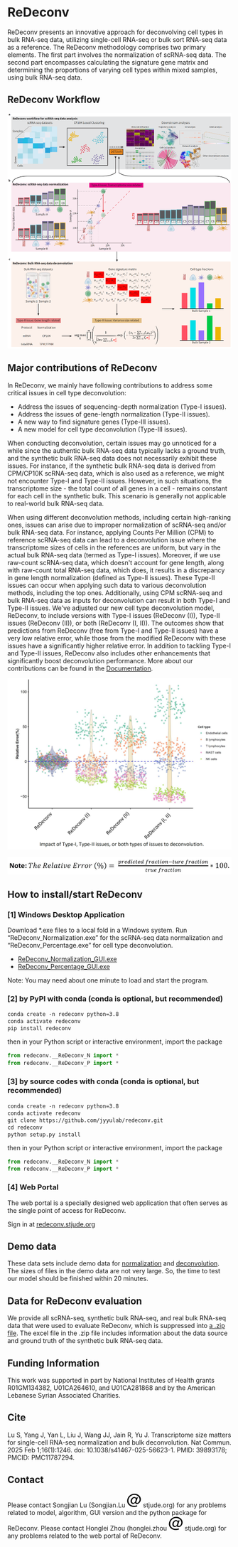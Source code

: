 # ReDeconv

ReDeconv presents an innovative approach for deconvolving cell types in bulk RNA-seq data, utilizing single-cell RNA-seq or bulk sort RNA-seq data as a reference. The ReDeconv methodology comprises two primary elements. The first part involves the normalization of scRNA-seq data. The second part encompasses calculating the signature gene matrix and determining the proportions of varying cell types within mixed samples, using bulk RNA-seq data.

## ReDeconv Workflow

![Figure 1](https://raw.githubusercontent.com/jyyulab/redeconv/refs/heads/master/assets/image020.png)

## Major contributions of ReDeconv

In ReDeconv, we mainly have following contributions to address some critical issues in cell type deconvolution:

* Address the issues of sequencing-depth normalization (Type-I issues).
* Address the issues of gene-length normalization (Type-II issues).
* A new way to find signature genes (Type-III issues).
* A new model for cell type deconvolution (Type-III issues).

When conducting deconvolution, certain issues may go unnoticed for a while since the authentic bulk RNA-seq data typically lacks a ground truth, and the synthetic bulk RNA-seq data does not necessarily exhibit these issues. For instance, if the synthetic bulk RNA-seq data is derived from CPM/CP10K scRNA-seq data, which is also used as a reference, we might not encounter Type-I and Type-II issues. However, in such situations, the transcriptome size - the total count of all genes in a cell - remains constant for each cell in the synthetic bulk. This scenario is generally not applicable to real-world bulk RNA-seq data.

When using different deconvolution methods, including certain high-ranking ones, issues can arise due to improper normalization of scRNA-seq and/or bulk RNA-seq data. For instance, applying Counts Per Million (CPM) to reference scRNA-seq data can lead to a deconvolution issue where the transcriptome sizes of cells in the references are uniform, but vary in the actual bulk RNA-seq data (termed as Type-I issues). Moreover, if we use raw-count scRNA-seq data, which doesn't account for gene length, along with raw-count total RNA-seq data, which does, it results in a discrepancy in gene length normalization (defined as Type-II issues). These Type-II issues can occur when applying such data to various deconvolution methods, including the top ones. Additionally, using CPM scRNA-seq and bulk RNA-seq data as inputs for deconvolution can result in both Type-I and Type-II issues. We've adjusted our new cell type deconvolution model, ReDeconv, to include versions with Type-I issues (ReDeconv (I)), Type-II issues (ReDeconv (II)), or both (ReDeconv (I, II)). The outcomes show that predictions from ReDeconv (free from Type-I and Type-II issues) have a very low relative error, while those from the modified ReDeconv with these issues have a significantly higher relative error. In addition to tackling Type-I and Type-II issues, ReDeconv also includes other enhancements that significantly boost deconvolution performance. More about our contributions can be found in the [Documentation](https://redeconv.stjude.org/#/document).

![Figure 2](https://raw.githubusercontent.com/jyyulab/redeconv/4e141cfb1648e10349ba8ce7122536e86245daab/assets/image002.png)

![](https://github.com/jyyulab/redeconv/raw/4e141cfb1648e10349ba8ce7122536e86245daab/assets/image004.jpg)

## How to install/start ReDeconv

### [1] Windows Desktop Application

Download *.exe files to a local fold in a Windows system. Run “ReDeconv_Normalization.exe” for the scRNA-seq data normalization and “ReDeconv_Percentage.exe” for cell type deconvolution.

* [ReDeconv_Normalization_GUI.exe](https://redeconv.stjude.org/dl/exe/ReDeconv_Normalization_GUI.exe)
* [ReDeconv_Percentage_GUI.exe](https://redeconv.stjude.org/dl/exe/ReDeconv_Percentage_GUI.exe)

Note: You may need about one minute to load and start the program.

### [2] by PyPI with conda (conda is optional, but recommended)

```shell
conda create -n redeconv python=3.8
conda activate redeconv
pip install redeconv
```

then in your Python script or interactive environment, import the package

```python
from redeconv.__ReDeconv_N import *
from redeconv.__ReDeconv_P import *
```

### [3] by source codes with conda (conda is optional, but recommended)

```shell
conda create -n redeconv python=3.8
conda activate redeconv
git clone https://github.com/jyyulab/redeconv.git
cd redeconv
python setup.py install
```

then in your Python script or interactive environment, import the package

```python
from redeconv.__ReDeconv_N import *
from redeconv.__ReDeconv_P import *
```

### [4] Web Portal

The web portal is a specially designed web application that often serves as the single point of access for ReDeconv.

Sign in at [redeconv.stjude.org](https://redeconv.stjude.org/#signin)

## Demo data

These data sets include demo data for [normalization](https://redeconv.stjude.org/dl/data/demo_normalization.zip) and [deconvolution](https://redeconv.stjude.org/dl/data/demo_deconvolution.zip). The sizes of files in the demo data are not very large. So, the time to test our model should be finished within 20 minutes.

## Data for ReDeconv evaluation

We provide all scRNA-seq, synthetic bulk RNA-seq, and real bulk RNA-seq data that were used to evaluate ReDeconv, which is suppressed into [a .zip file](https://redeconv.stjude.org/dl/data/alldata_evaluation.zip). The excel file in the .zip file includes information about the data source and ground truth of the synthetic bulk RNA-seq data.

## Funding Information

This work was supported in part by National Institutes of Health grants R01GM134382, U01CA264610, and U01CA281868 and by the American Lebanese Syrian Associated Charities.

## Cite

Lu S, Yang J, Yan L, Liu J, Wang JJ, Jain R, Yu J. Transcriptome size matters for single-cell RNA-seq normalization and bulk deconvolution. Nat Commun. 2025 Feb 1;16(1):1246. doi: 10.1038/s41467-025-56623-1. PMID: 39893178; PMCID: PMC11787294.

## Contact

Please contact Songjian Lu (Songjian.Lu ![](https://github.com/jyyulab/redeconv/blob/9ece6a6c3455ed6c06d3e86e18aa68b64520337b/assets/at.svg) stjude.org) for any problems related to model, algorithm, GUI version and the python package for ReDeconv. Please contact Honglei Zhou (honglei.zhou ![](https://github.com/jyyulab/redeconv/blob/9ece6a6c3455ed6c06d3e86e18aa68b64520337b/assets/at.svg) stjude.org) for any problems related to the web portal of ReDeconv.
